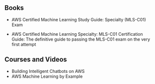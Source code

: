 ## Books
- AWS Certified Machine Learning Study Guide: Specialty (MLS-C01) Exam

- AWS Certified Machine Learning Specialty: MLS-C01 Certification Guide: The definitive guide to passing the MLS-C01 exam on the very first attempt


## Courses and Videos
- Building Intelligent Chatbots on AWS
- AWS Machine Learning by Example
